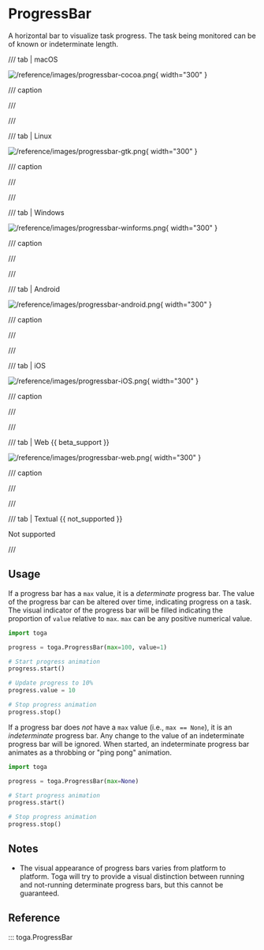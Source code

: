 # ProgressBar

A horizontal bar to visualize task progress. The task being monitored
can be of known or indeterminate length.

/// tab | macOS

![/reference/images/progressbar-cocoa.png](/reference/images/progressbar-cocoa.png){ width="300" }

/// caption

///

<!-- TODO: Update alt text -->

///

/// tab | Linux

![/reference/images/progressbar-gtk.png](/reference/images/progressbar-gtk.png){ width="300" }

/// caption

///

<!-- TODO: Update alt text -->

///

/// tab | Windows

![/reference/images/progressbar-winforms.png](/reference/images/progressbar-winforms.png){ width="300" }

/// caption

///

<!-- TODO: Update alt text -->

///

/// tab | Android

![/reference/images/progressbar-android.png](/reference/images/progressbar-android.png){ width="300" }

/// caption

///

<!-- TODO: Update alt text -->

///

/// tab | iOS

![/reference/images/progressbar-iOS.png](/reference/images/progressbar-iOS.png){ width="300" }

/// caption

///

<!-- TODO: Update alt text -->

///

/// tab | Web {{ beta_support }}

![/reference/images/progressbar-web.png](/reference/images/progressbar-web.png){ width="300" }

/// caption

///

<!-- TODO: Update alt text -->

///

/// tab | Textual {{ not_supported }}

Not supported

///

## Usage

If a progress bar has a `max` value, it is a *determinate* progress bar.
The value of the progress bar can be altered over time, indicating
progress on a task. The visual indicator of the progress bar will be
filled indicating the proportion of `value` relative to `max`. `max` can
be any positive numerical value.

```python
import toga

progress = toga.ProgressBar(max=100, value=1)

# Start progress animation
progress.start()

# Update progress to 10%
progress.value = 10

# Stop progress animation
progress.stop()
```

If a progress bar does *not* have a `max` value (i.e., `max == None`),
it is an *indeterminate* progress bar. Any change to the value of an
indeterminate progress bar will be ignored. When started, an
indeterminate progress bar animates as a throbbing or "ping pong"
animation.

```python
import toga

progress = toga.ProgressBar(max=None)

# Start progress animation
progress.start()

# Stop progress animation
progress.stop()
```

## Notes

- The visual appearance of progress bars varies from platform to
  platform. Toga will try to provide a visual distinction between
  running and not-running determinate progress bars, but this cannot be
  guaranteed.

## Reference

::: toga.ProgressBar
